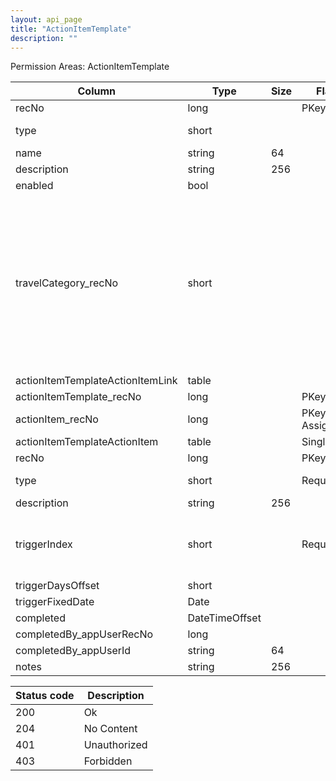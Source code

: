 ```yaml
---
layout: api_page
title: "ActionItemTemplate"
description: ""
---
```




Permission Areas: ActionItemTemplate

| Column | Type | Size | Flags | Table | Description |
| ------ | ---- | ---- | ----- | ----- | ----------- |
| recNo | long |  | PKey | actionItemTemplate | 
| type | short |  |  | actionItemTemplate | Trip = 1, TripTemplate = 2
| name | string | 64 |  | actionItemTemplate | 
| description | string | 256 |  | actionItemTemplate | 
| enabled | bool |  |  | actionItemTemplate | 
| travelCategory_recNo | short |  |  | actionItemTemplate | Air = 1, Hotel = 2, Car = 3, Cruise = 4, Tour = 5, Rail = 6, Transfer = 7, Insurance = 8, ServiceFee = 9, Excursion = 10, ClientVoucher = 11, GiftCertificate = 12, SupplierVoucher = 13, Misc = 99
| actionItemTemplateActionItemLink  | table |  |  | actionItemTemplate | 
| actionItemTemplate_recNo | long |  | PKey,FKey | actionItemTemplateActionItemLink | 
| actionItem_recNo | long |  | PKey,Auto-Assign | actionItemTemplateActionItemLink | 
| actionItemTemplateActionItem  | table |  | Singleton | actionItemTemplateActionItemLink | 
| recNo | long |  | PKey,FKey | actionItem | 
| type | short |  | Required | actionItem | Trip = 1, TripTemplate = 2
| description | string | 256 |  | actionItem | 
| triggerIndex | short |  | Required | actionItem | FixedDate = 1, StartDate = 2, EndDate = 3, TargetTravelDate = 4
| triggerDaysOffset | short |  |  | actionItem | 
| triggerFixedDate | Date |  |  | actionItem | 
| completed | DateTimeOffset |  |  | actionItem | 
| completedBy_appUserRecNo | long |  |  | actionItem | 
| completedBy_appUserId | string | 64 |  | actionItem | 
| notes | string | 256 |  | actionItem | 

| Status code | Description |
| ----------- | ----------- |
| 200 | Ok |
| 204 | No Content |
| 401 | Unauthorized |
| 403 | Forbidden |


